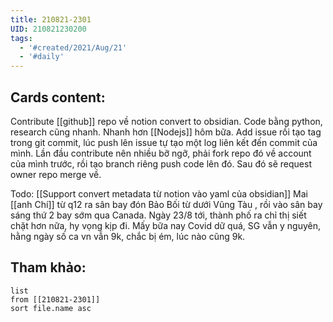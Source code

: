 ```yaml
---
title: 210821-2301
UID: 210821230200
tags:
  - '#created/2021/Aug/21'
  - '#daily'
---
```


## Cards content:
Contribute [[github]] repo về notion convert to obsidian. Code bằng python, research cũng nhanh. Nhanh hơn [[Nodejs]] hôm bữa.
Add issue rồi tạo tag trong git commit, lúc push lên issue tự tạo một log liên kết đến commit của mình.
Lần đầu contribute nên nhiều bỡ ngỡ, phải fork repo đó về account của mình trước, rồi tạo branch riêng push code lên đó. Sau đó sẽ request owner repo merge về.

Todo: [[Support convert metadata từ notion vào yaml của obsidian]]
Mai [[anh Chí]] từ q12 ra sân bay đón Bảo Bối từ dưới Vũng Tàu  , rồi vào sân bay sáng thứ 2 bay sớm qua Canada. Ngày 23/8 tới, thành phố ra chỉ thị siết chặt hơn nữa, hy vọng kịp đi. Mấy bữa nay Covid dữ quá, SG vẫn y nguyên, hằng ngày số ca vn vẫn 9k, chắc bị ém, lúc nào cũng 9k.




## Tham khảo:
```dataview
list
from [[210821-2301]]
sort file.name asc
```